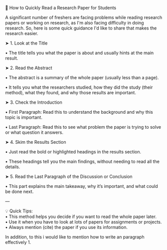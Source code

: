 📘 How to Quickly Read a Research Paper for Students

A significant number of freshers are facing problems while reading research papers or working on research, as I'm also facing difficulty in doing research. So, here is some quick guidance I'd like to share that makes the research easier.

➤ 1. Look at the Title  

• The title tells you what the paper is about and usually hints at the main result.

➤ 2. Read the Abstract  

• The abstract is a summary of the whole paper (usually less than a page).  

• It tells you what the researchers studied, how they did the study (their method), what they found, and why those results are important.

➤ 3. Check the Introduction  

• First Paragraph: Read this to understand the background and why this topic is important.  

• Last Paragraph: Read this to see what problem the paper is trying to solve or what question it answers.

➤ 4. Skim the Results Section  

• Just read the bold or highlighted headings in the results section.  

• These headings tell you the main findings, without needing to read all the details.

➤ 5. Read the Last Paragraph of the Discussion or Conclusion  

• This part explains the main takeaway, why it’s important, and what could be done next.

—

💡 Quick Tips:  
• This method helps you decide if you want to read the whole paper later.  
• Use it when you have to look at lots of papers for assignments or projects.  
• Always mention (cite) the paper if you use its information.

In addition, to this i would like to mention how to write an paragraph effectively
1.
